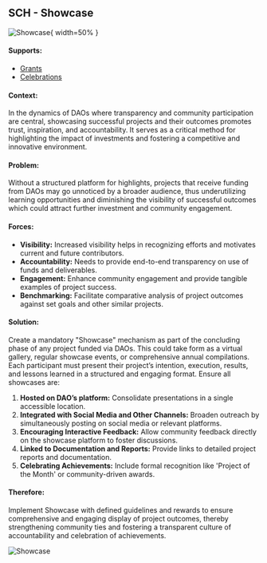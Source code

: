 ## SCH - Showcase

![Showcase](output/illustrations/showcase.png){ width=50% }

#### Supports:
* [Grants](./grants.html)
* [Celebrations](./celebrations.html)

#### Context:
In the dynamics of DAOs where transparency and community participation are central, showcasing successful projects and their outcomes promotes trust, inspiration, and accountability. It serves as a critical method for highlighting the impact of investments and fostering a competitive and innovative environment.

#### Problem:
Without a structured platform for highlights, projects that receive funding from DAOs may go unnoticed by a broader audience, thus underutilizing learning opportunities and diminishing the visibility of successful outcomes which could attract further investment and community engagement.

#### Forces:

- **Visibility:** Increased visibility helps in recognizing efforts and motivates current and future contributors.
- **Accountability:** Needs to provide end-to-end transparency on use of funds and deliverables.
- **Engagement:** Enhance community engagement and provide tangible examples of project success.
- **Benchmarking:** Facilitate comparative analysis of project outcomes against set goals and other similar projects.

#### Solution:
Create a mandatory "Showcase" mechanism as part of the concluding phase of any project funded via DAOs. This could take form as a virtual gallery, regular showcase events, or comprehensive annual compilations. Each participant must present their project’s intention, execution, results, and lessons learned in a structured and engaging format. Ensure all showcases are:

1. **Hosted on DAO’s platform:** Consolidate presentations in a single accessible location.
2. **Integrated with Social Media and Other Channels:** Broaden outreach by simultaneously posting on social media or relevant platforms.
3. **Encouraging Interactive Feedback:** Allow community feedback directly on the showcase platform to foster discussions.
4. **Linked to Documentation and Reports:** Provide links to detailed project reports and documentation.
5. **Celebrating Achievements:** Include formal recognition like 'Project of the Month' or community-driven awards.

#### Therefore:
Implement Showcase with defined guidelines and rewards to ensure comprehensive and engaging display of project outcomes, thereby strengthening community ties and fostering a transparent culture of accountability and celebration of achievements.

![Showcase](output/showcase_specific_graph.png)